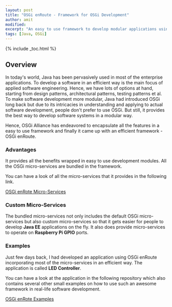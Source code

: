 ```yaml
---
layout: post
title: "OSGi enRoute - Framework for OSGi Development"
author: amit
modified:
excerpt: "An easy to use framework to develop modular applications using OSGi"
tags: [Java, OSGi]
---
```


{% include _toc.html %}

## Overview

In today's world, Java has been pervasively used in most of the enterprise applications. To develop a software in an efficient way is the main focus of applied software engineering. Hence, we have lots of options at hand, starting from design patterns, architectural patterns, testing patterns et al. To make software development more modular, Java had introduced OSGi long back but due to its intricacies in understanding and applying to actual software development, people don't prefer to use OSGi. But still, it provides the best way to develop software systems in a modular way.  

Hence, OSGi Alliance has endeavored to encapsulate all the features in a easy to use framework and finally it came up with an efficient framework - OSGi enRoute.

### Advantages

It provides all the benefits wrapped in easy to use development modules. All the OSGi micro-services are bundled in the framework.  

You can have a look of all the micro-services that it provides in the following link.  


<a markdown="0" href="http://enroute.osgi.org/book/400-services.html" target="_blank">OSGi enRote Micro-Services</a>

### Custom Micro-Services

The bundled micro-services not only includes the default OSGi micro-services but also custom micro-services so that it gets easier for people to develop **Java EE** applications on the fly. It also does provide micro-services to operate on **Raspberry Pi GPIO** ports.

### Examples

Just few days back, I had developed an application using OSGi enRoute incorporating most of the micro-services in an efficient way. The application is called **LED Controller**.  

You can have a look at the application in the following repository which also contains several other small examples on how to use such an awesome framework in real-life software development.  


<a markdown="0" href="https://github.com/osgi/osgi.enroute.examples" target="_blank">OSGi enRote Examples</a>
